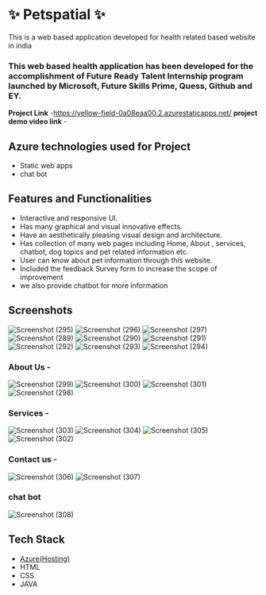 # ✨  Petspatial   ✨

This is a web based application developed for health related based website in india

### This web based health application has been developed for the accomplishment of Future Ready Talent Internship program launched by Microsoft, Future Skills Prime, Quess, Github and EY.


**Project Link** -https://yellow-field-0a08eaa00.2.azurestaticapps.net/
**project demo video link** - 

## Azure technologies used for Project

- Static web apps
- chat bot

## Features and Functionalities 

- Interactive and responsive UI.
- Has many graphical and visual innovative effects.
- Have an aesthetically pleasing visual design and architecture.
- Has collection of many web pages including Home, About , services, chatbot, dog topics and pet related information etc.
- User can know about pet information through this website.
-  Included the feedback Survey form to increase the scope of improvement 
- we also provide chatbot for more information

## Screenshots



![Screenshot (295)](https://user-images.githubusercontent.com/117731641/205266694-6ae66049-917d-43c0-97d8-8306a189dd5e.png)
![Screenshot (296)](https://user-images.githubusercontent.com/117731641/205266818-b843470a-7484-4270-8b2f-394e553ff39e.png)
![Screenshot (297)](https://user-images.githubusercontent.com/117731641/205266824-07491666-61e2-4c14-8a72-c33538b52ce6.png)
![Screenshot (289)](https://user-images.githubusercontent.com/117731641/205266831-12d6530b-acfd-4592-8f04-d81680f429f4.png)
![Screenshot (290)](https://user-images.githubusercontent.com/117731641/205266854-9fa437d5-5896-438c-bf62-f7631450115c.png)
![Screenshot (291)](https://user-images.githubusercontent.com/117731641/205266867-f1df62d8-8b9e-4f9c-b55f-c06b62554906.png)
![Screenshot (292)](https://user-images.githubusercontent.com/117731641/205266877-d506aaa7-3546-4d84-b930-21fe12081db7.png)
![Screenshot (293)](https://user-images.githubusercontent.com/117731641/205266882-7d63f39a-e871-4462-aa5a-959ef52830b7.png)
![Screenshot (294)](https://user-images.githubusercontent.com/117731641/205266906-b04b53a7-d023-4f32-9085-37bd12ed866b.png)

### About Us -
![Screenshot (299)](https://user-images.githubusercontent.com/117731641/205267247-148bd884-5b65-4388-88e9-bd374291d817.png)
![Screenshot (300)](https://user-images.githubusercontent.com/117731641/205267260-205a5bcb-ef66-4d0d-b34c-6e09a9db321c.png)
![Screenshot (301)](https://user-images.githubusercontent.com/117731641/205267273-6f7da7ef-a856-493a-a451-38ed7b40e4bb.png)
![Screenshot (298)](https://user-images.githubusercontent.com/117731641/205267276-c9f2c0ef-a9d8-42a1-a930-fa28ddf73a37.png)

### Services -
![Screenshot (303)](https://user-images.githubusercontent.com/117731641/205267480-e4d6ef0a-44de-4963-a632-e013d385924c.png)
![Screenshot (304)](https://user-images.githubusercontent.com/117731641/205267501-a0a3c3d8-1f2c-4007-8111-c5991f3361a5.png)
![Screenshot (305)](https://user-images.githubusercontent.com/117731641/205267510-9b3b70ab-a795-4d8d-ac1f-1ba1bccc32b4.png)
![Screenshot (302)](https://user-images.githubusercontent.com/117731641/205267514-dbd9d7aa-4b30-4fba-8eb5-64ef22a17636.png)

### Contact us -
![Screenshot (306)](https://user-images.githubusercontent.com/117731641/205267684-388d56b2-17cc-4cd4-8e89-4a70e2809220.png)
![Screenshot (307)](https://user-images.githubusercontent.com/117731641/205267863-53a28cff-0a68-4c98-96b7-dfeb013ccedd.png)

### chat bot
![Screenshot (308)](https://user-images.githubusercontent.com/117731641/205268059-774c97dd-6f00-4f6c-a21c-e82126a49a9d.png)

## Tech Stack 

- [Azure(Hosting)](https://azure.microsoft.com/en-in/features/azure-portal/)
- HTML
- CSS
- JAVA
